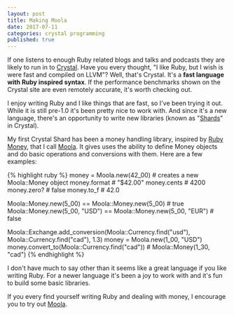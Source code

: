 ```yaml
---
layout: post
title: Making Moola
date: 2017-07-11
categories: crystal programming
published: true
---
```


If one listens to enough Ruby related blogs and talks and podcasts they are likely to run in to [Crystal](https://crystal-lang.org/). Have you every thought, "I like Ruby, but I wish is were fast and compiled on LLVM"? Well, that's Crystal. It's a **fast language with Ruby inspired syntax**. If the performance benchmarks shown on the Crystal site are even remotely accurate, it's worth checking out.

I enjoy writing Ruby and I like things that are fast, so I've been trying it out. While it is still pre-1.0 it's been pretty nice to work with. And since it's a new language, there's an opportunity to write new libraries (known as "[Shards](http://crystalshards.xyz/)" in Crystal).

My first Crystal Shard has been a money handling library, inspired by [Ruby Money](https://github.com/RubyMoney/money), that I call [Moola](https://github.com/dorkrawk/moola). It gives uses the ability to define Money objects and do basic operations and conversions with them.  Here are a few examples:

{% highlight ruby %}
money = Moola.new(42_00) # creates a new Moola::Money object
money.format # "$42.00"
money.cents  # 4200
money.zero?  # false
money.to_f # 42.0

Moola::Money.new(5_00) == Moola::Money.new(5_00) # true
Moola::Money.new(5_00, "USD") == Moola::Money.new(5_00, "EUR") # false

Moola::Exchange.add_conversion(Moola::Currency.find("usd"), Moola::Currency.find("cad"), 1.3)
money = Moola.new(1_00, "USD")
money.convert_to(Moola::Currency.find("cad")) # Moola::Money(1_30, "cad")
{% endhighlight %}

I don't have much to say other than it seems like a great language if you like writing Ruby. For a newer language it's been a joy to work with and it's fun to build some basic libraries.

If you every find yourself writing Ruby and dealing with money, I encourage you to try out [Moola](https://github.com/dorkrawk/moola).
